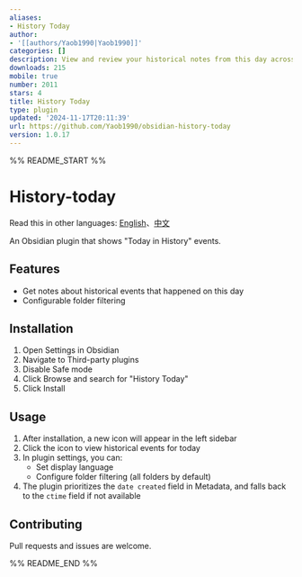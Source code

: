 ```yaml
---
aliases:
- History Today
author:
- '[[authors/Yaob1990|Yaob1990]]'
categories: []
description: View and review your historical notes from this day across previous years
downloads: 215
mobile: true
number: 2011
stars: 4
title: History Today
type: plugin
updated: '2024-11-17T20:11:39'
url: https://github.com/Yaob1990/obsidian-history-today
version: 1.0.17
---
```


%% README_START %%

# History-today

Read this in other languages: [English](https://github.com/Yaob1990/obsidian-history-today/blob/main/README.md)、[中文](https://github.com/Yaob1990/obsidian-history-today/blob/main/README_ZH.md)

An Obsidian plugin that shows "Today in History" events.

## Features

- Get notes about historical events that happened on this day
- Configurable folder filtering

## Installation

1. Open Settings in Obsidian
2. Navigate to Third-party plugins
3. Disable Safe mode
4. Click Browse and search for "History Today"
5. Click Install

## Usage

1. After installation, a new icon will appear in the left sidebar
2. Click the icon to view historical events for today
3. In plugin settings, you can:
   - Set display language
   - Configure folder filtering (all folders by default)
4. The plugin prioritizes the `date created` field in Metadata, and falls back to the `ctime` field if not available

## Contributing

Pull requests and issues are welcome.


%% README_END %%